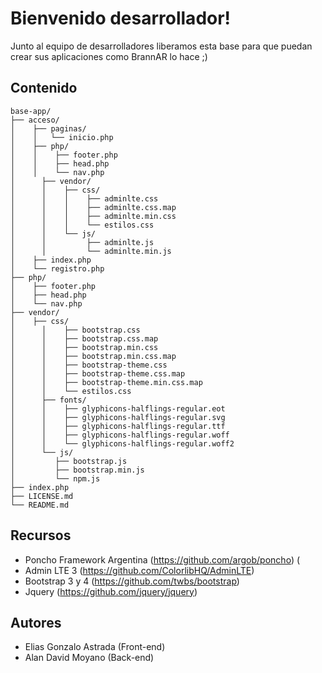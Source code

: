 # Bienvenido desarrollador!

Junto al equipo de desarrolladores liberamos esta base para que puedan crear sus aplicaciones como BrannAR lo hace ;) 

## Contenido
```text
base-app/
├── acceso/
│    ├── paginas/
│    │   └── inicio.php
│    ├── php/
│    │    ├── footer.php
│    │    ├── head.php
│    │    └── nav.php
│	   ├── vendor/
│	   │    ├── css/
│	   │    │    ├── adminlte.css
│	   │    │    ├── adminlte.css.map
│	   │    │    ├── adminlte.min.css
│	   │    │    └── estilos.css
│	   │    └── js/
│	   │         ├── adminlte.js
│	   │         └── adminlte.min.js
│    ├── index.php
│    └── registro.php
├── php/
│    ├── footer.php
│    ├── head.php
│    └── nav.php
├── vendor/
│    ├── css/
│	   │    ├── bootstrap.css
│	   │    ├── bootstrap.css.map
│	   │    ├── bootstrap.min.css
│	   │    ├── bootstrap.min.css.map
│	   │    ├── bootstrap-theme.css
│	   │    ├── bootstrap-theme.css.map
│	   │    ├── bootstrap-theme.min.css.map
│	   │    └── estilos.css
│	   ├── fonts/
│	   │    ├── glyphicons-halflings-regular.eot
│	   │    ├── glyphicons-halflings-regular.svg
│	   │    ├── glyphicons-halflings-regular.ttf
│	   │    ├── glyphicons-halflings-regular.woff
│	   │    └── glyphicons-halflings-regular.woff2
│	   └── js/
│	      ├── bootstrap.js
│	      ├── bootstrap.min.js
│	      └── npm.js
├── index.php
├── LICENSE.md
└── README.md
```
## Recursos

* Poncho Framework Argentina (https://github.com/argob/poncho) (
* Admin LTE 3 (https://github.com/ColorlibHQ/AdminLTE)
* Bootstrap 3 y 4 (https://github.com/twbs/bootstrap)
* Jquery (https://github.com/jquery/jquery)

## Autores

* Elias Gonzalo Astrada (Front-end)
*  Alan David Moyano (Back-end)
